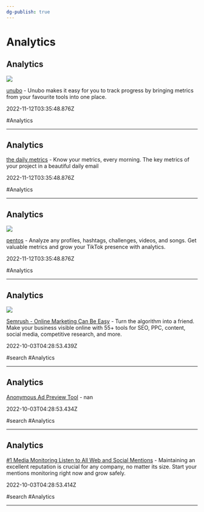 ```yaml
---
dg-publish: true
---
```


# Analytics

## Analytics

![](https://softr-prod.imgix.net/applications/ad29d75a-f561-4ac7-a0e5-3d68cb26f37e/assets/img-1608635493158.png?t=1608635493158)

[unubo](https://www.unubo.com) - Unubo makes it easy for you to track progress by bringing metrics from your favourite tools into one place.

2022-11-12T03:35:48.876Z

#Analytics

---

## Analytics

[the daily metrics](https://thedailymetrics.com) - Know your metrics, every morning. The key metrics of your project in a beautiful daily email

2022-11-12T03:35:48.876Z

#Analytics

---

## Analytics

![](https://pentos.co/wp-content/uploads/2023/02/Pentos-Featured-Image.png)

[pentos](https://pentos.co) - Analyze any profiles, hashtags, challenges, videos, and songs. Get valuable metrics and grow your TikTok presence with analytics.

2022-11-12T03:35:48.876Z

#Analytics

---

## Analytics

![](https://static.semrush.com/wt-static/semrush-com.png)

[Semrush - Online Marketing Can Be Easy](https://www.semrush.com) - Turn the algorithm into a friend. Make your business visible online with 55+ tools for SEO, PPC, content, social media, competitive research, and more.

2022-10-03T04:28:53.439Z

#search #Analytics

---

## Analytics

[Anonymous Ad Preview Tool](https://ads.google.com/anon/AdPreview) - nan

2022-10-03T04:28:53.434Z

#search #Analytics

---

## Analytics

[#1 Media Monitoring Listen to All Web and Social Mentions](https://www.social-searcher.com/media-monitoring) - Maintaining an excellent reputation is crucial for any company, no matter its size. Start your mentions monitoring right now and grow safely.

2022-10-03T04:28:53.414Z

#search #Analytics

---
